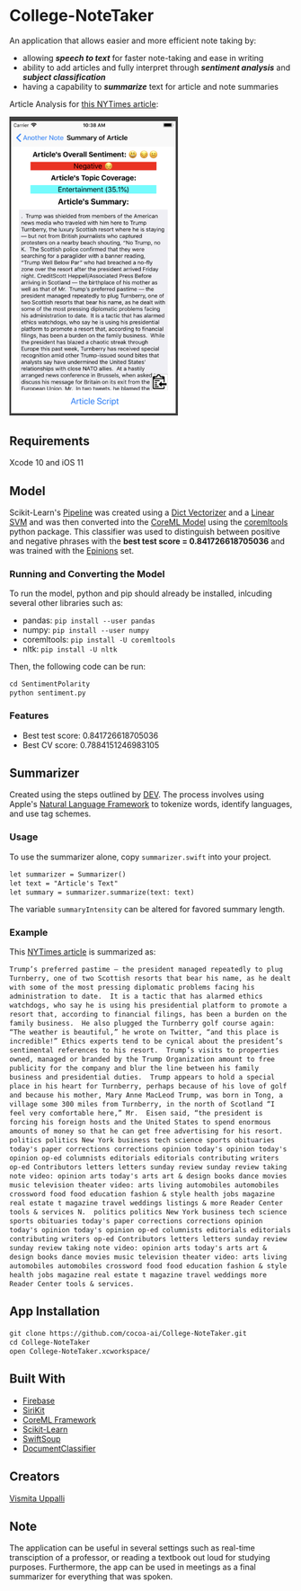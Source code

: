 # College-NoteTaker

An application that allows easier and more efficient note taking by:
- allowing ***speech to text*** for faster note-taking and ease in writing
- ability to add articles and fully interpret through ***sentiment analysis*** and ***subject classification***
- having a capability to ***summarize*** text for article and note summaries

Article Analysis for [this NYTimes article](https://www.nytimes.com/2018/07/14/world/europe/uk-trump-scotland-golf.html?action=click&module=TrendingGrid&region=TrendingTop&pgtype=collection):

<img src="SummaryOfArticle.png" width="300">

## Requirements

Xcode 10 and iOS 11

## Model

Scikit-Learn's [Pipeline](http://scikit-learn.org/stable/modules/generated/sklearn.pipeline.Pipeline.html) was created using a [Dict Vectorizer](http://scikit-learn.org/stable/modules/generated/sklearn.feature_extraction.DictVectorizer.html) and a [Linear SVM](http://scikit-learn.org/stable/modules/generated/sklearn.svm.LinearSVC.html) and was then converted into the [CoreML Model](https://developer.apple.com/documentation/coreml) using the [coremltools](https://developer.apple.com/documentation/coreml/converting_trained_models_to_core_ml) python package. This classifier was used to distinguish between positive and negative phrases with the **best test score = 0.841726618705036** and was trained with the [Epinions](http://boston.lti.cs.cmu.edu/classes/95-865-K/HW/HW3/) set.

### Running and Converting the Model 

To run the model, python and pip should already be installed, inlcuding several other libraries such as:
- pandas: ```pip install --user pandas```
- numpy: ```pip install --user numpy```
- coremltools: ```pip install -U coremltools```
- nltk: ```pip install -U nltk```

Then, the following code can be run:
```
cd SentimentPolarity
python sentiment.py
```

### Features

- Best test score: 0.841726618705036
- Best CV score: 0.7884151246983105

## Summarizer

Created using the steps outlined by [DEV](https://dev.to/davidisrawi/build-a-quick-summarizer-with-python-and-nltk). The process involves using Apple's [Natural Language Framework](https://developer.apple.com/documentation/naturallanguage) to tokenize words, identify languages, and use tag schemes.

### Usage

To use the summarizer alone, copy ```summarizer.swift``` into your project. 

```
let summarizer = Summarizer()
let text = "Article's Text"
let summary = summarizer.summarize(text: text)
```
The variable ```summaryIntensity``` can be altered for favored summary length. 

### Example

This [NYTimes article](https://www.nytimes.com/2018/07/14/world/europe/uk-trump-scotland-golf.html?action=click&module=TrendingGrid&region=TrendingTop&pgtype=collection) is summarized as:

```
Trump’s preferred pastime — the president managed repeatedly to plug Turnberry, one of two Scottish resorts that bear his name, as he dealt with some of the most pressing diplomatic problems facing his administration to date.  It is a tactic that has alarmed ethics watchdogs, who say he is using his presidential platform to promote a resort that, according to financial filings, has been a burden on the family business.  He also plugged the Turnberry golf course again: “The weather is beautiful,” he wrote on Twitter, “and this place is incredible!” Ethics experts tend to be cynical about the president’s sentimental references to his resort.  Trump’s visits to properties owned, managed or branded by the Trump Organization amount to free publicity for the company and blur the line between his family business and presidential duties.  Trump appears to hold a special place in his heart for Turnberry, perhaps because of his love of golf and because his mother, Mary Anne MacLeod Trump, was born in Tong, a village some 300 miles from Turnberry, in the north of Scotland “I feel very comfortable here,” Mr.  Eisen said, “the president is forcing his foreign hosts and the United States to spend enormous amounts of money so that he can get free advertising for his resort.  politics politics New York business tech science sports obituaries today's paper corrections corrections opinion today's opinion today's opinion op-ed columnists editorials editorials contributing writers op-ed Contributors letters letters sunday review sunday review taking note video: opinion arts today's arts art & design books dance movies music television theater video: arts living automobiles automobiles crossword food food education fashion & style health jobs magazine real estate t magazine travel weddings listings & more Reader Center tools & services N.  politics politics New York business tech science sports obituaries today's paper corrections corrections opinion today's opinion today's opinion op-ed columnists editorials editorials contributing writers op-ed Contributors letters letters sunday review sunday review taking note video: opinion arts today's arts art & design books dance movies music television theater video: arts living automobiles automobiles crossword food food education fashion & style health jobs magazine real estate t magazine travel weddings more Reader Center tools & services.
```

## App Installation
```
git clone https://github.com/cocoa-ai/College-NoteTaker.git
cd College-NoteTaker
open College-NoteTaker.xcworkspace/
```
## Built With
- [Firebase](https://firebase.google.com/)
- [SiriKit](https://developer.apple.com/sirikit/)
- [CoreML Framework](https://developer.apple.com/documentation/coreml)
- [Scikit-Learn](http://scikit-learn.org/stable/)
- [SwiftSoup](https://github.com/scinfu/SwiftSoup)
- [DocumentClassifier](https://github.com/toddkramer/DocumentClassifier)

## Creators

[Vismita Uppalli](https://github.com/vuppalli)

## Note

The application can be useful in several settings such as real-time transciption of a professor, or reading a textbook out loud for studying purposes. Furthermore, the app can be used in meetings as a final summarizer for everything that was spoken.
